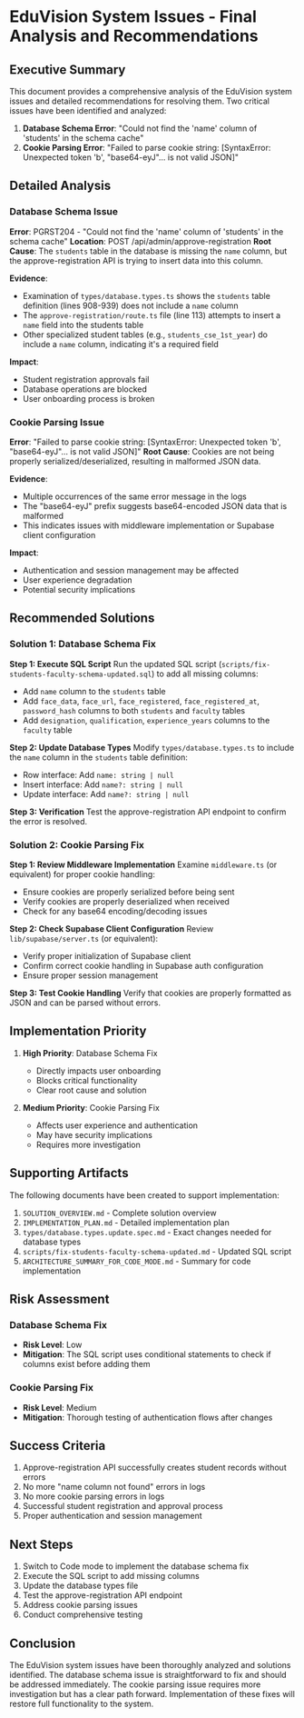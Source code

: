 # EduVision System Issues - Final Analysis and Recommendations

## Executive Summary

This document provides a comprehensive analysis of the EduVision system issues and detailed recommendations for resolving them. Two critical issues have been identified and analyzed:

1. **Database Schema Error**: "Could not find the 'name' column of 'students' in the schema cache"
2. **Cookie Parsing Error**: "Failed to parse cookie string: [SyntaxError: Unexpected token 'b', "base64-eyJ"... is not valid JSON]"

## Detailed Analysis

### Database Schema Issue

**Error**: PGRST204 - "Could not find the 'name' column of 'students' in the schema cache"
**Location**: POST /api/admin/approve-registration
**Root Cause**: The `students` table in the database is missing the `name` column, but the approve-registration API is trying to insert data into this column.

**Evidence**:
- Examination of `types/database.types.ts` shows the `students` table definition (lines 908-939) does not include a `name` column
- The `approve-registration/route.ts` file (line 113) attempts to insert a `name` field into the students table
- Other specialized student tables (e.g., `students_cse_1st_year`) do include a `name` column, indicating it's a required field

**Impact**: 
- Student registration approvals fail
- Database operations are blocked
- User onboarding process is broken

### Cookie Parsing Issue

**Error**: "Failed to parse cookie string: [SyntaxError: Unexpected token 'b', "base64-eyJ"... is not valid JSON]"
**Root Cause**: Cookies are not being properly serialized/deserialized, resulting in malformed JSON data.

**Evidence**:
- Multiple occurrences of the same error message in the logs
- The "base64-eyJ" prefix suggests base64-encoded JSON data that is malformed
- This indicates issues with middleware implementation or Supabase client configuration

**Impact**:
- Authentication and session management may be affected
- User experience degradation
- Potential security implications

## Recommended Solutions

### Solution 1: Database Schema Fix

**Step 1: Execute SQL Script**
Run the updated SQL script (`scripts/fix-students-faculty-schema-updated.sql`) to add all missing columns:
- Add `name` column to the `students` table
- Add `face_data`, `face_url`, `face_registered`, `face_registered_at`, `password_hash` columns to both `students` and `faculty` tables
- Add `designation`, `qualification`, `experience_years` columns to the `faculty` table

**Step 2: Update Database Types**
Modify `types/database.types.ts` to include the `name` column in the `students` table definition:
- Row interface: Add `name: string | null`
- Insert interface: Add `name?: string | null`
- Update interface: Add `name?: string | null`

**Step 3: Verification**
Test the approve-registration API endpoint to confirm the error is resolved.

### Solution 2: Cookie Parsing Fix

**Step 1: Review Middleware Implementation**
Examine `middleware.ts` (or equivalent) for proper cookie handling:
- Ensure cookies are properly serialized before being sent
- Verify cookies are properly deserialized when received
- Check for any base64 encoding/decoding issues

**Step 2: Check Supabase Client Configuration**
Review `lib/supabase/server.ts` (or equivalent):
- Verify proper initialization of Supabase client
- Confirm correct cookie handling in Supabase auth configuration
- Ensure proper session management

**Step 3: Test Cookie Handling**
Verify that cookies are properly formatted as JSON and can be parsed without errors.

## Implementation Priority

1. **High Priority**: Database Schema Fix
   - Directly impacts user onboarding
   - Blocks critical functionality
   - Clear root cause and solution

2. **Medium Priority**: Cookie Parsing Fix
   - Affects user experience and authentication
   - May have security implications
   - Requires more investigation

## Supporting Artifacts

The following documents have been created to support implementation:

1. `SOLUTION_OVERVIEW.md` - Complete solution overview
2. `IMPLEMENTATION_PLAN.md` - Detailed implementation plan
3. `types/database.types.update.spec.md` - Exact changes needed for database types
4. `scripts/fix-students-faculty-schema-updated.md` - Updated SQL script
5. `ARCHITECTURE_SUMMARY_FOR_CODE_MODE.md` - Summary for code implementation

## Risk Assessment

### Database Schema Fix
- **Risk Level**: Low
- **Mitigation**: The SQL script uses conditional statements to check if columns exist before adding them

### Cookie Parsing Fix
- **Risk Level**: Medium
- **Mitigation**: Thorough testing of authentication flows after changes

## Success Criteria

1. Approve-registration API successfully creates student records without errors
2. No more "name column not found" errors in logs
3. No more cookie parsing errors in logs
4. Successful student registration and approval process
5. Proper authentication and session management

## Next Steps

1. Switch to Code mode to implement the database schema fix
2. Execute the SQL script to add missing columns
3. Update the database types file
4. Test the approve-registration API endpoint
5. Address cookie parsing issues
6. Conduct comprehensive testing

## Conclusion

The EduVision system issues have been thoroughly analyzed and solutions identified. The database schema issue is straightforward to fix and should be addressed immediately. The cookie parsing issue requires more investigation but has a clear path forward. Implementation of these fixes will restore full functionality to the system.